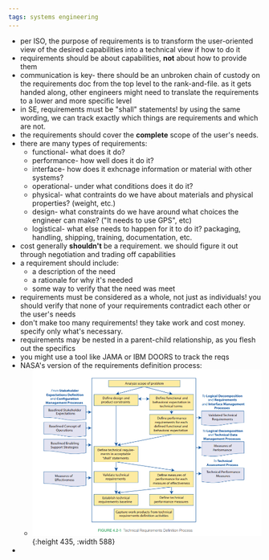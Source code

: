 ```yaml
---
tags: systems engineering
---
```


- per ISO, the purpose of requirements is to transform the user-oriented view of the desired capabilities into a technical view if how to do it
- requirements should be about capabilities, **not** about how to provide them
- communication is key- there should be an unbroken chain of custody on the requirements doc from the top level to the rank-and-file. as it gets handed along, other engineers might need to translate the requirements to a lower and more specific level
- in SE, requirements must be "shall" statements! by using the same wording, we can track exactly which things are requirements and which are not.
- the requirements should cover the **complete** scope of the user's needs.
- there are many types of requirements:
	- functional- what does it do?
	- performance- how well does it do it?
	- interface- how does it exhcnage information or material with other systems?
	- operational- under what conditions does it do it?
	- physical- what contraints do we have about materials and physical properties? (weight, etc.)
	- design- what constraints do we have around what choices the engineer can make? ("It needs to use GPS", etc)
	- logistical- what else needs to happen for it to do it? packaging, handling, shipping, training, documentation, etc.
- cost generally **shouldn't** be a requirement. we should figure it out through negotiation and trading off capabilities
- a requirement should include:
	- a description of the need
	- a rationale for why it's needed
	- some way to verify that the need was meet
- requirements must be considered as a whole, not just as individuals! you should verify that none of your requirements contradict each other or the user's needs
- don't make too many requirements! they take work and cost money. specify only what's necessary.
- requirements may be nested in a parent-child relationship, as you flesh out the specifics
- you might use a tool like JAMA or IBM DOORS to track the reqs
- NASA's version of the requirements definition process:
	- ![image.png](../assets/image_1737268730566_0.png){:height 435, :width 588}
-
